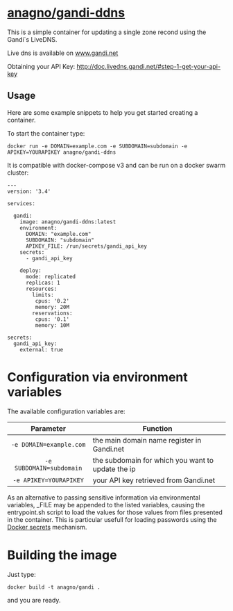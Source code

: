 # [anagno/gandi-ddns](https://github.com/anagno/gandi-ddns)

This is a simple container for updating a single zone recond using the Gandi`s LiveDNS.

Live dns is available on www.gandi.net

Obtaining your API Key: http://doc.livedns.gandi.net/#step-1-get-your-api-key


## Usage

Here are some example snippets to help you get started creating a container.


To start the container type:

```
docker run -e DOMAIN=example.com -e SUBDOMAIN=subdomain -e APIKEY=YOURAPIKEY anagno/gandi-ddns
```

It is compatible with docker-compose v3 and can be run on a docker swarm cluster:

```
---
version: '3.4'

services:

  gandi:
    image: anagno/gandi-ddns:latest
    environment:
      DOMAIN: "example.com"
      SUBDOMAIN: "subdomain"
      APIKEY_FILE: /run/secrets/gandi_api_key
    secrets:
      - gandi_api_key

    deploy:
      mode: replicated
      replicas: 1
      resources:
        limits:
         cpus: '0.2'
         memory: 20M
        reservations:
         cpus: '0.1'
         memory: 10M

secrets:
  gandi_api_key:
    external: true

```


# Configuration via environment variables

The available configuration variables are:

| Parameter | Function |
| :----: | --- |
| `-e DOMAIN=example.com`  | the main domain name register in Gandi.net |
| `-e SUBDOMAIN=subdomain` | the subdomain for which you want to update the ip |
| `-e APIKEY=YOURAPIKEY`   | your API key retrieved from Gandi.net |

As an alternative to passing sensitive information via environmental variables, _FILE may be appended to the listed variables,
causing the entrypoint.sh script to load the values for those values from files presented in the container. This is particular
usefull for loading passwords using the [Docker secrets](https://docs.docker.com/engine/swarm/secrets/) mechanism.


# Building the image 

Just type:

```
docker build -t anagno/gandi .
```
and you are ready.
